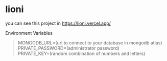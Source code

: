 # lioni

you can see this project in <https://lioni.vercel.app/>


Environment Variables

> MONGODB_URL=(url to connect to your database in mongodb atlas)  
> PRIVATE_PASSWORD=(administrator password)  
> PRIVATE_KEY=(random combination of numbers and letters)  
 
